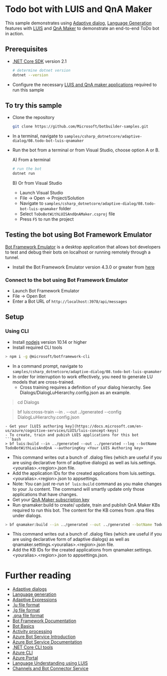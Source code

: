 ﻿# Todo bot with LUIS and QnA Maker

This sample demonstrates using [Adaptive dialog][1],  [Language Generation][2] features with [LUIS][5] and [QnA Maker][20] to demonstrate an end-to-end ToDo bot in action.


## Prerequisites

- [.NET Core SDK](https://dotnet.microsoft.com/download) version 2.1

  ```bash
  # determine dotnet version
  dotnet --version
  ```
- Configure the necessary [LUIS and QnA maker applications](#Setup) required to run this sample

## To try this sample

- Clone the repository

    ```bash
    git clone https://github.com/Microsoft/botbuilder-samples.git
    ```
- In a terminal, navigate to `samples/csharp_dotnetcore/adaptive-dialog/08.todo-bot-luis-qnamaker`
- Run the bot from a terminal or from Visual Studio, choose option A or B.

  A) From a terminal

  ```bash
  # run the bot
  dotnet run
  ```

  B) Or from Visual Studio

  - Launch Visual Studio
  - File -> Open -> Project/Solution
  - Navigate to `samples/csharp_dotnetcore/adaptive-dialog/08.todo-bot-luis-qnamaker` folder
  - Select `ToDoBotWithLUISAndQnAMaker.csproj` file
  - Press `F5` to run the project

## Testing the bot using Bot Framework Emulator

[Bot Framework Emulator](https://github.com/microsoft/botframework-emulator) is a desktop application that allows bot developers to test and debug their bots on localhost or running remotely through a tunnel.

- Install the Bot Framework Emulator version 4.3.0 or greater from [here](https://github.com/Microsoft/BotFramework-Emulator/releases)

### Connect to the bot using Bot Framework Emulator

- Launch Bot Framework Emulator
- File -> Open Bot
- Enter a Bot URL of `http://localhost:3978/api/messages`

## Setup
### Using CLI
- Install [nodejs][2] version 10.14 or higher
- Install required CLI tools
```bash
> npm i -g @microsoft/botframework-cli
```
- In a command prompt, navigate to `samples/csharp_dotnetcore/adaptive-dialog/08.todo-bot-luis-qnamaker`
- In order for interruption to work effectively, you need to generate LU models that are cross-trained. 
  - Cross training requires a definition of your dialog hierarchy. See Dialogs/DialogLuHierarchy.config.json as an example.
> cd Dialogs

> bf luis:cross-train --in . --out ../generated --config DialogLuHierarchy.config.json
```
- Get your [LUIS authoring key](https://docs.microsoft.com/en-us/azure/cognitive-services/LUIS/luis-concept-keys)
- To create, train and pubish LUIS applications for this bot
```bash
> bf luis:build --in ../generated --out ../generated --log --botName TodoBotWithLuisAndQnA --authoringKey <Your LUIS Authoring key> 
```
- This command writes out a bunch of .dialog files (which are useful if you are using declarative form of adaptive dialogs) as well as luis.settings.\<youralias>.\<region>.json file. 
- Add the application IDs for the created applications from luis.settings.\<youralias>.\<region>.json to appsettings.
- Note: You can just re-run `bf luis:build` command as you make changes to your .lu content. The command will smartly update only those applications that have changes.
- Get your [QnA Maker subscription key](https://docs.microsoft.com/en-us/azure/cognitive-services/QnAMaker/how-to/set-up-qnamaker-service-azure#create-a-new-qna-maker-service)
- Run qnamaker:build to create/ update, train and publish QnA Maker KBs required to run this bot. The content for the KB comes from .qna files under dialogs.
```bash
> bf qnamaker:build --in ../generated --out ../generated --botName TodoBotWithLuisAndQnA --log --subscriptionKey <Your QnA subscription key>
```
- This command writes out a bunch of .dialog files (which are useful if you are using declarative form of adaptive dialogs) as well as qnamaker.settings.\<youralias>.\<region>.json file. 
- Add the KB IDs for the created applications from qnamaker.settings.\<youralias>.\<region>.json to appsettings.json.

# Further reading
- [Adaptive dialogs](https://aka.ms/adaptive-dialogs)
- [Language generation](https://aka.ms/language-generation)
- [Adaptive Expressions](https://aka.ms/adaptive-expressions)
- [.lu file format](https://aka.ms/lu-file-format)
- [.lg file format](https://aka.ms/lg-file-format)
- [.qna file format](https://aka.ms/qna-file-format)
- [Bot Framework Documentation](https://docs.botframework.com)
- [Bot Basics](https://docs.microsoft.com/azure/bot-service/bot-builder-basics?view=azure-bot-service-4.0)
- [Activity processing](https://docs.microsoft.com/en-us/azure/bot-service/bot-builder-concept-activity-processing?view=azure-bot-service-4.0)
- [Azure Bot Service Introduction](https://docs.microsoft.com/azure/bot-service/bot-service-overview-introduction?view=azure-bot-service-4.0)
- [Azure Bot Service Documentation](https://docs.microsoft.com/azure/bot-service/?view=azure-bot-service-4.0)
- [.NET Core CLI tools](https://docs.microsoft.com/en-us/dotnet/core/tools/?tabs=netcore2x)
- [Azure CLI](https://docs.microsoft.com/cli/azure/?view=azure-cli-latest)
- [Azure Portal](https://portal.azure.com)
- [Language Understanding using LUIS](https://docs.microsoft.com/en-us/azure/cognitive-services/luis/)
- [Channels and Bot Connector Service](https://docs.microsoft.com/en-us/azure/bot-service/bot-concepts?view=azure-bot-service-4.0)

[1]:https://aka.ms/adaptive-dialogs
[2]:https://aka.ms/language-generation
[5]:https://luis.ai
[6]:#LUIS-Setup
[9]:https://docs.microsoft.com/en-us/azure/cognitive-services/luis/luis-how-to-account-settings#authoring-key
[10]:https://docs.microsoft.com/en-us/azure/cognitive-services/luis/luis-concept-keys
[20]:https://qnamaker.ai
